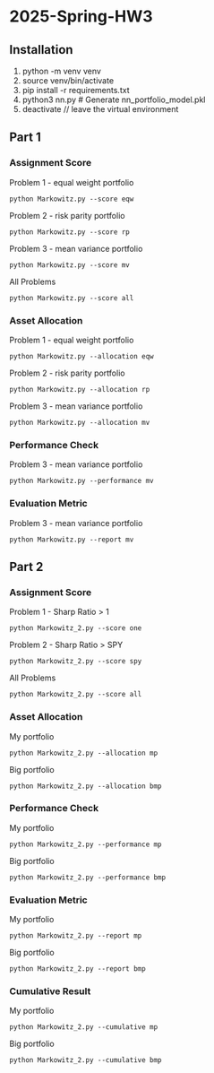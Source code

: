 # 2025-Spring-HW3

## Installation

1. python -m venv venv
2. source venv/bin/activate
3. pip install -r requirements.txt
4. python3 nn.py  # Generate nn_portfolio_model.pkl
5. deactivate // leave the virtual environment

## Part 1

### Assignment Score

Problem 1 - equal weight portfolio

`python Markowitz.py --score eqw`

Problem 2 - risk parity portfolio

`python Markowitz.py --score rp`

Problem 3 - mean variance portfolio

`python Markowitz.py --score mv`

All Problems

`python Markowitz.py --score all`

### Asset Allocation

Problem 1 - equal weight portfolio

`python Markowitz.py --allocation eqw`

Problem 2 - risk parity portfolio

`python Markowitz.py --allocation rp`

Problem 3 - mean variance portfolio

`python Markowitz.py --allocation mv`

### Performance Check

Problem 3 - mean variance portfolio

`python Markowitz.py --performance mv`

### Evaluation Metric

Problem 3 - mean variance portfolio

`python Markowitz.py --report mv`

## Part 2

### Assignment Score

Problem 1 - Sharp Ratio > 1

`python Markowitz_2.py --score one`

Problem 2 - Sharp Ratio > SPY

`python Markowitz_2.py --score spy`

All Problems

`python Markowitz_2.py --score all`

### Asset Allocation

My portfolio

`python Markowitz_2.py --allocation mp`

Big portfolio

`python Markowitz_2.py --allocation bmp`

### Performance Check

My portfolio

`python Markowitz_2.py --performance mp`

Big portfolio

`python Markowitz_2.py --performance bmp`

### Evaluation Metric

My portfolio

`python Markowitz_2.py --report mp`

Big portfolio

`python Markowitz_2.py --report bmp`

### Cumulative Result

My portfolio

`python Markowitz_2.py --cumulative mp`

Big portfolio

`python Markowitz_2.py --cumulative bmp`


